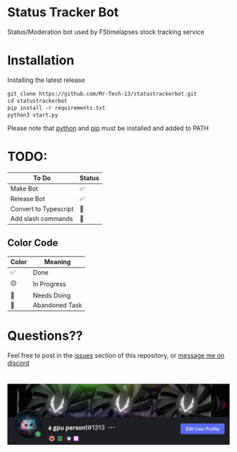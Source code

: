 # Status Tracker Bot
Status/Moderation bot used by FStimelapses stock tracking service


# Installation
Installing the latest release
```shell
git clone https://github.com/Mr-Tech-13/statustrackerbot.git
cd statustrackerbot
pip install -r requirements.txt
python3 start.py
```
Please note that [python](https://www.python.org/downloads/) and [pip](https://pip.pypa.io/en/stable/installation/) must be installed and added to PATH

# TODO:
| To Do | Status |
|-------|--------|
|Make Bot| :white_check_mark:|
|Release Bot|:white_check_mark:|
|Convert to Typescript|:red_circle:|
|Add slash commands|:red_circle:|

## Color Code

|Color|Meaning|
|-----|-------|
|:white_check_mark:|Done|
|:yellow_circle:|In Progress|
|:red_circle:|Needs Doing|
|:large_blue_circle:|Abandoned Task|


# Questions??
Feel free to post in the [issues](https://github.com/Mr-Tech-13/statustrackerbot/issues) section of this repository, or [message me on discord](https://github.com/Mr-Tech-13/images/blob/main/Discord%20Contact.png)


#
![a gpu person#1313](https://github.com/Mr-Tech-13/images/blob/main/Discord%20Contact.png)
